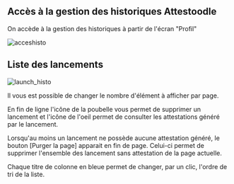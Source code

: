 ## Accès à la gestion des historiques Attestoodle ##

On accède à la gestion des historiques à partir de l'écran "Profil"

![acceshisto](https://user-images.githubusercontent.com/64774219/108361856-4d220980-71f3-11eb-8b59-f31108c74f5b.png)

## Liste des lancements ##

![launch_histo](https://user-images.githubusercontent.com/64774219/108363886-b6a31780-71f5-11eb-98ef-0f065fbdf382.png)

Il vous est possible de changer le nombre d'élément à afficher par page.  

En fin de ligne l'icône de la poubelle vous permet de supprimer un lancement et l'icône de l'oeil permet de consulter les attestations généré par le lancement.  

Lorsqu'au moins un lancement ne possède aucune attestation généré, le bouton  \[Purger la page] apparait en fin de page. Celui-ci permet de supprimer l'ensemble des lancement sans attestation de la page actuelle.  

Chaque titre de colonne en bleue permet de changer, par un clic, l'ordre de tri de la liste.

